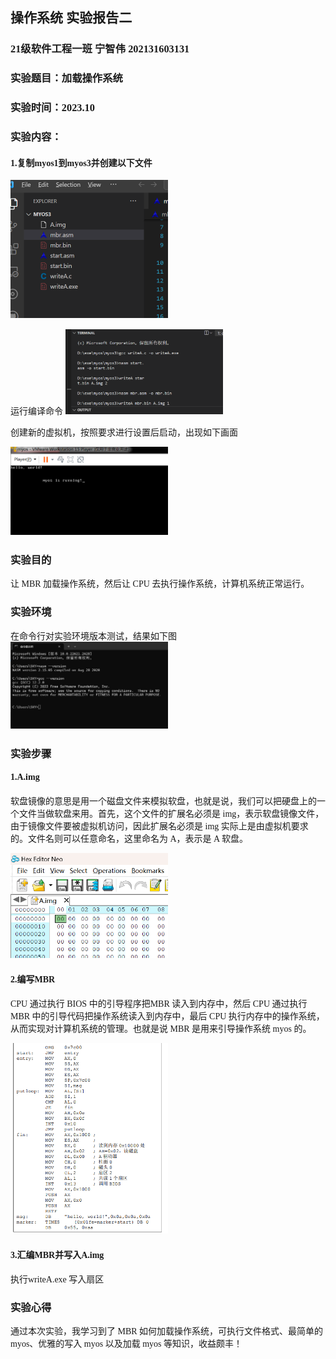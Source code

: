 <font face="楷体">

## 操作系统 实验报告二

### 21级软件工程一班 宁智伟 202131603131

### 实验题目：加载操作系统

### 实验时间：2023.10

### 实验内容：

#### 1.复制myos1到myos3并创建以下文件
  <img src="image1.png" width="50%">

  运行编译命令
  <img src="image.png" width="50%">

  创建新的虚拟机，按照要求进行设置后启动，出现如下画面

  <img src="image2.png" width="50%">
  

### 实验目的

  让 MBR 加载操作系统，然后让 CPU 去执行操作系统，计算机系统正常运行。

### 实验环境

  在命令行对实验环境版本测试，结果如下图
  <img src="../操作系统实验报告1/image-6.png" width="50%">

### 实验步骤

  #### 1.A.img
  
  软盘镜像的意思是用一个磁盘文件来模拟软盘，也就是说，我们可以把硬盘上的一个文件当做软盘来用。首先，这个文件的扩展名必须是 img，表示软盘镜像文件，由于镜像文件要被虚拟机访问，因此扩展名必须是 img 实际上是由虚拟机要求的。文件名则可以任意命名，这里命名为 A，表示是 A 软盘。

  <img src="../操作系统实验报告1/image-7.png" width="50%">

  #### 2.编写MBR

  CPU 通过执行 BIOS 中的引导程序把MBR 读入到内存中，然后 CPU 通过执行 MBR 中的引导代码把操作系统读入到内存中，最后 CPU 执行内存中的操作系统，从而实现对计算机系统的管理。也就是说 MBR 是用来引导操作系统 myos 的。

  <img src="image3.png" width="50%">
  
  #### 3.汇编MBR并写入A.img

  执行writeA.exe 写入扇区


### 实验心得

  通过本次实验，我学习到了 MBR 如何加载操作系统，可执行文件格式、最简单的 myos、优雅的写入 myos 以及加载 myos 等知识，收益颇丰！